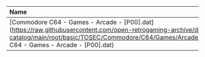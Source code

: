 |Name|Size|
|:---|---:|
|[Commodore C64 - Games - Arcade - [P00].dat](https://raw.githubusercontent.com/open-retrogaming-archive/dat-catalog/main/root/basic/TOSEC/Commodore/C64/Games/Arcade/[P00]/Commodore C64 - Games - Arcade - [P00].dat)|1174787|
